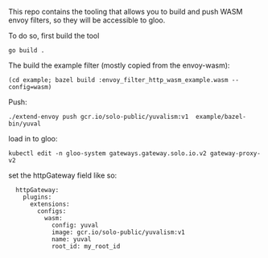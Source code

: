 This repo contains the tooling that allows you to build and push WASM envoy filters,
so they will be accessible to gloo.

To do so, first build the tool
```
go build .
```

The build the example filter (mostly copied from the envoy-wasm):
```
(cd example; bazel build :envoy_filter_http_wasm_example.wasm --config=wasm)
```

Push:
```
./extend-envoy push gcr.io/solo-public/yuvalism:v1  example/bazel-bin/yuval
```

load in to gloo:
```
kubectl edit -n gloo-system gateways.gateway.solo.io.v2 gateway-proxy-v2
```

set the httpGateway field like so:
```
  httpGateway:
    plugins:
      extensions:
        configs:
          wasm:
            config: yuval
            image: gcr.io/solo-public/yuvalism:v1
            name: yuval
            root_id: my_root_id
```